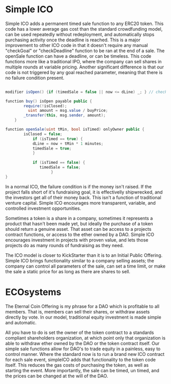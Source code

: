 # Simple ICO
Simple ICO adds a permanent timed sale function to any ERC20 token. This code has a lower average gas cost than the standard crowdfunding model, can be used repeatedly without redeployment, and automatically stops purchasing activity once the deadline is reached. This is a major improvement to other ICO code in that it doesn't require any manual "checkGoal" or "checkDeadline" function to be ran at the end of a sale. The openSale function can have a deadline, or can be timeless. This code functions more like a traditional IPO, where the company can sell shares in multiple rounds at variable pricing. Another significant difference is that our code is not triggered by any goal reached parameter, meaning that there is no failure condition present.
```C#
    
modifier isOpen() {if (timedSale = false || now <= dLine) _; } // checks deadline if timed sale is true

function buy() isOpen payable public {
        require(!isClosed);
	      uint amount = msg.value / buyPrice;             
        _transfer(this, msg.sender, amount);              
    }

function openSale(uint tMin, bool isTimed) onlyOwner public {
		isClosed = false;
		    if (isTimed == true) {
		    dLine = now + tMin * 1 minutes;
		    timedSale = true;
			}
		
		    if (isTimed == false) {
			   timedSale = false;
					}
}
```
In a normal ICO, the failure condition is if the money isn't raised. If the project falls short of it's fundraising goal, it is effectivelly shipwrecked, and the investors get all of their money back. This isn't a function of traditional venture capital. Simple ICO encourages more transparent, variable, and controlled investment opportunities.

Sometimes a token is a share in a company, sometimes it represents a product that hasn't been made yet, but ideally the purchase of a token should return a genuine asset. That asset can be access to a projects contract functions, or access to the ether owned by a DAO. Simple ICO encourages investment in projects with proven value, and lets those projects do as many rounds of fundraising as they need. 

The ICO model is closer to KickStarter than it is to an Initial Public Offering. Simple ICO brings functionality similar to a company selling assets; the company can control all parameters of the sale, can set a time limit, or make the sale a static price for as long as there are shares to sell.

# ECOsystems
The Eternal Coin Offering is my phrase for a DAO which is profitable to all members. That is, members can sell their shares, or withdraw assets directly by vote. In our model, traditional equity investment is made simple and automatic. 

All you have to do is set the owner of the token contract to a standards compliant shareholders organization, at which point only that organization is able to withdraw ether owned by the DAO or the token contract itself. Our simple sale functions allow for DAO's to trade equity in a painless, easy to control manner. Where the standard now is to run a brand new ICO contract for each sale event, simpleICO adds that functionality to the token code itself. This reduces the gas costs of purchasing the token, as well as starting the event. More importantly, the sale can be timed, un timed, and the prices can be changed at the will of the DAO.
